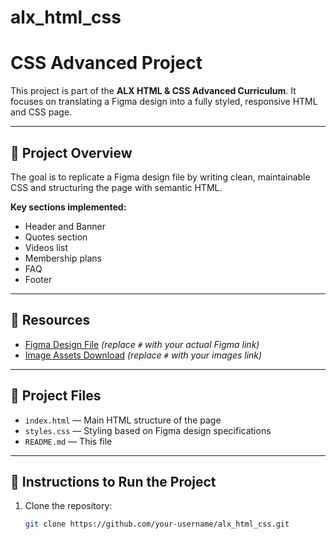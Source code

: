 # alx_html_css
# CSS Advanced Project

This project is part of the **ALX HTML & CSS Advanced Curriculum**. It focuses on translating a Figma design into a fully styled, responsive HTML and CSS page.

---

## 📄 Project Overview

The goal is to replicate a Figma design file by writing clean, maintainable CSS and structuring the page with semantic HTML.

**Key sections implemented:**
- Header and Banner
- Quotes section
- Videos list
- Membership plans
- FAQ
- Footer

---

## 📎 Resources

- [Figma Design File](#) *(replace `#` with your actual Figma link)*
- [Image Assets Download](#) *(replace `#` with your images link)*

---

## 📁 Project Files

- `index.html` — Main HTML structure of the page
- `styles.css` — Styling based on Figma design specifications
- `README.md` — This file

---

## 📖 Instructions to Run the Project

1. Clone the repository:
   ```bash
   git clone https://github.com/your-username/alx_html_css.git
